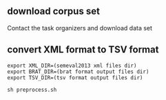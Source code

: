 ## download corpus set
Contact the task organizers and download data set

## convert XML format to TSV format
```
export XML_DIR=(semeval2013 xml files dir)
export BRAT_DIR=(brat format output files dir)
export TSV_DIR=(tsv format output files dir)

sh preprocess.sh
```
